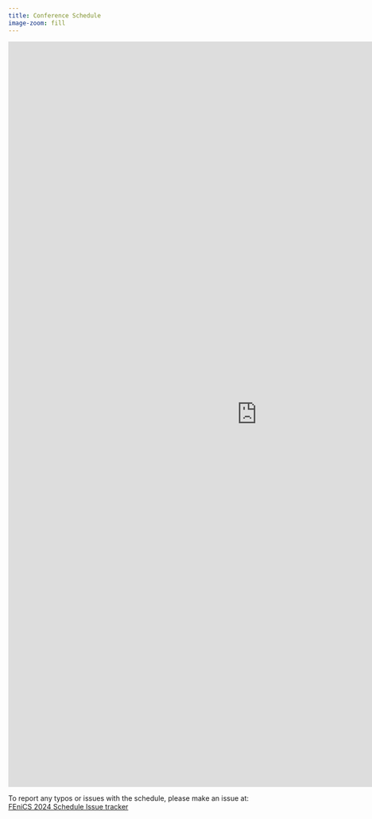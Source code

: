 ```yaml
---
title: Conference Schedule
image-zoom: fill
---
```


<div><center><iframe src="https://scientificcomputing.github.io/fenics2024" frameborder="0" marginheight="0" marginwidth="0" width="1000" height="1500">Loading…</iframe></center></div>

To report any typos or issues with the schedule, please make an issue at: [FEniCS 2024 Schedule Issue tracker](https://github.com/scientificcomputing/fenics2024/issues)

